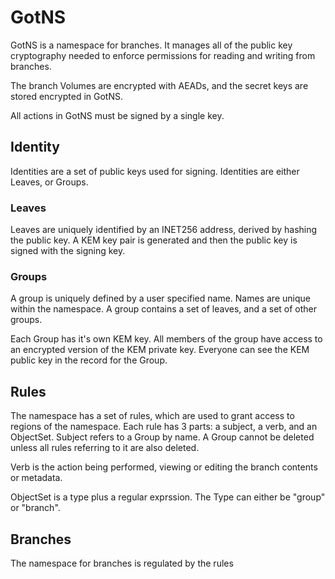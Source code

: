 # GotNS

GotNS is a namespace for branches.
It manages all of the public key cryptography needed to enforce permissions for reading and writing from branches.

The branch Volumes are encrypted with AEADs, and the secret keys are stored encrypted in GotNS.

All actions in GotNS must be signed by a single key.

## Identity
Identities are a set of public keys used for signing.
Identities are either Leaves, or Groups.

### Leaves
Leaves are uniquely identified by an INET256 address, derived by hashing the public key.
A KEM key pair is generated and then the public key is signed with the signing key.

### Groups
A group is uniquely defined by a user specified name.
Names are unique within the namespace.
A group contains a set of leaves, and a set of other groups.

Each Group has it's own KEM key.
All members of the group have access to an encrypted version of the KEM private key.
Everyone can see the KEM public key in the record for the Group.

## Rules
The namespace has a set of rules, which are used to grant access to regions of the namespace.
Each rule has 3 parts: a subject, a verb, and an ObjectSet.
Subject refers to a Group by name.
A Group cannot be deleted unless all rules referring to it are also deleted.

Verb is the action being performed, viewing or editing the branch contents or metadata.

ObjectSet is a type plus a regular exprssion.
The Type can either be "group" or "branch".

## Branches
The namespace for branches is regulated by the rules
